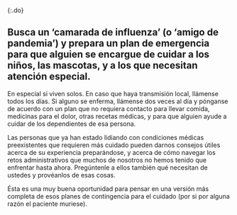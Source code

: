 {:.do}
## Busca un ‘camarada de influenza’ (o ‘amigo de pandemia’) y prepara un plan de emergencia para que alguien se encargue de cuidar a los niños, las mascotas, y a los que necesitan atención especial.

En especial si viven solos. En caso que haya transmisión local, llámense todos los días. Si alguno se enferma, llámense dos veces al día y pónganse de acuerdo con un plan que no requiera contacto para llevar comida, medicinas para el dolor, otras recetas médicas, y para que alguien ayude a cuidar de los dependientes de esa persona.
 
Las personas que ya han estado lidiando con condiciones médicas preexistentes que requieren más cuidado pueden darnos consejos útiles acerca de su experiencia preparándose, y acerca de cómo navegar los retos administrativos que muchos de nosotros no hemos tenido que enfrentar hasta ahora. Pregúntenle a ellos también qué necesitan de ustedes y provéanlos de esas cosas.
 
Ésta es una muy buena oportunidad para pensar en una versión más completa de esos planes de contingencia para el cuidado (por si por alguna razón el paciente muriese).
